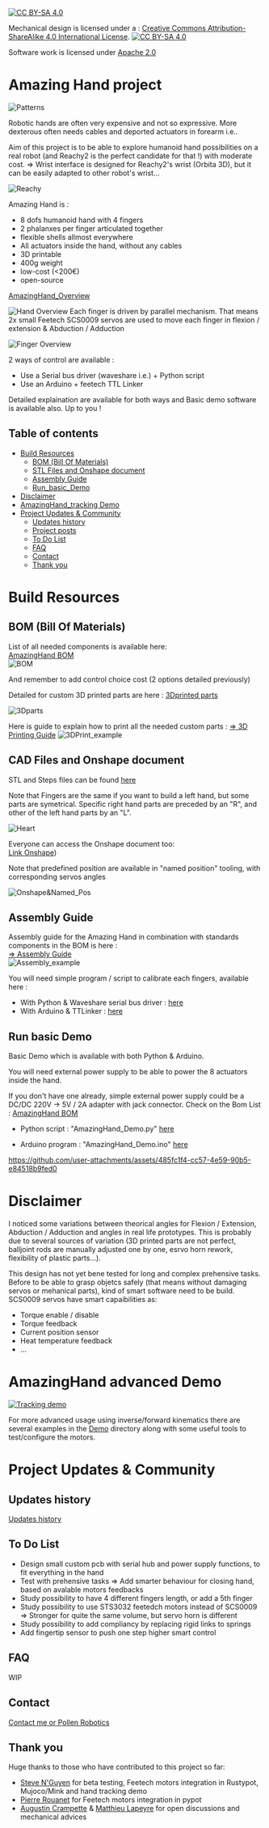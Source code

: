 [![CC BY-SA 4.0][cc-by-sa-shield]][cc-by-sa]

Mechanical design is licensed under a :
[Creative Commons Attribution-ShareAlike 4.0 International License][cc-by-sa].
[![CC BY-SA 4.0][cc-by-sa-image]][cc-by-sa]

[cc-by-sa]: http://creativecommons.org/licenses/by-sa/4.0/
[cc-by-sa-image]: https://licensebuttons.net/l/by-sa/4.0/88x31.png
[cc-by-sa-shield]: https://img.shields.io/badge/License-CC%20BY--SA%204.0-lightgrey.svg

Software work is licensed under [Apache 2.0](https://www.apache.org/licenses/LICENSE-2.0)

# Amazing Hand project

![Patterns](assets/Patterns_Overview.jpg)

Robotic hands are often very expensive and not so expressive. More dexterous often needs cables and deported actuators in forearm i.e..

Aim of this project is to be able to explore humanoid hand possibilities on a real robot (and Reachy2 is the perfect candidate for that !) with moderate cost.
=> Wrist interface is designed for Reachy2's wrist (Orbita 3D), but it can be easily adapted to other robot's wrist...

![Reachy](assets/Reachy.jpg)

Amazing Hand is :
- 8 dofs humanoid hand with 4 fingers
- 2 phalanxes per finger articulated together
- flexible shells allmost everywhere
- All actuators inside the hand, without any cables
- 3D printable
- 400g weight
- low-cost (<200€)
- open-source

[AmazingHand_Overview](/docs/AmazingHand_Overview.pdf)

![Hand Overview](assets/Hand_Overview.jpg)
Each finger is driven by parallel mechanism. 
That means 2x small Feetech SCS0009 servos are used to move each finger in flexion / extension & Abduction / Adduction

![Finger Overview](assets/Finger_Overview.jpg)


2 ways of control are available :
- Use a Serial bus driver (waveshare i.e.) + Python script
- Use an Arduino + feetech TTL Linker

Detailed explaination are available for both ways and Basic demo software is available also.
Up to you !


## Table of contents

- [Build Resources](#build-resources)
    - [BOM (Bill Of Materials)](#bom-bill-of-materials)
    - [STL Files and Onshape document](#stl-files-and-onshape-document)
    - [Assembly Guide](#assembly-guide)
    - [Run_basic_Demo](#Run-basic-Demo)
- [Disclaimer](#disclaimer)
- [AmazingHand_tracking Demo](#AmazingHand_tracking_Demo) 
- [Project Updates & Community](#project-updates--community)
    - [Updates history](#updates-history)
    - [Project posts](#project-posts)
    - [To Do List](#to-do-list)
    - [FAQ](#faq)
    - [Contact](#contact)
    - [Thank you](#thank-you)


# Build Resources
## BOM (Bill Of Materials)
List of all needed components is available here:  
[AmazingHand BOM](https://docs.google.com/spreadsheets/d/1QH2ePseqXjAhkWdS9oBYAcHPrxaxkSRCgM_kOK0m52E/edit?gid=1269903342#gid=1269903342)  
![BOM](assets/BOM.jpg)

And remember to add control choice cost (2 options detailed previously)


Detailed for custom 3D printed parts are here : 
[3Dprinted parts](https://docs.google.com/spreadsheets/d/1QH2ePseqXjAhkWdS9oBYAcHPrxaxkSRCgM_kOK0m52E/edit?gid=2050623549#gid=2050623549)

![3Dparts](assets/3Dparts.jpg)

Here is guide to explain how to print all the needed custom parts :
[=> 3D Printing Guide](/docs/AmazingHand_3DprintingTips.pdf)
![3DPrint_example](/assets/3DPrint.jpg) 



## CAD Files and Onshape document
STL and Steps files can be found [here](https://github.com/pollen-robotics/AmazingHand/tree/main/cad) 

Note that Fingers are the same if you want to build a left hand, but some parts are symetrical. Specific right hand parts are preceded by an "R", and other of the left hand parts by an "L".

![Heart](/assets/Heart.jpg)

Everyone can access the Onshape document too:   
[Link Onshape](https://cad.onshape.com/documents/fb0923073e8e7a4d8f326f1d/w/490af5bbfa85e2da34dac552/e/9442afd0fd2f72cef1c38400))  

Note that predefined position are available in "named position" tooling, with corresponding servos angles

![Onshape&Named_Pos](/assets/Named_Pos.jpg)  

## Assembly Guide

Assembly guide for the Amazing Hand in combination with standards components in the BOM is here :  
[=> Assembly Guide](/docs/AmazingHand_Assembly.pdf)  
![Assembly_example](/assets/Assembly.jpg)  

You will need simple program / script to calibrate each fingers, available here :
- With Python & Waveshare serial bus driver : [here](https://github.com/pollen-robotics/AmazingHand/tree/main/PythonExample)
- With Arduino & TTLinker : [here](https://github.com/pollen-robotics/AmazingHand/tree/main/ArduinoExample)

## Run basic Demo

Basic Demo which is available with both Python & Arduino.

You will need external power supply to be able to power the 8 actuators inside the hand.

If you don't have one already, simple external power supply could be a DC/DC 220V -> 5V / 2A adapter with jack connector.
Check on the Bom List :
[AmazingHand BOM](https://docs.google.com/spreadsheets/d/1QH2ePseqXjAhkWdS9oBYAcHPrxaxkSRCgM_kOK0m52E/edit?gid=1269903342#gid=1269903342) 

- Python script : "AmazingHand_Demo.py" [here](https://github.com/pollen-robotics/AmazingHand/tree/main/ArduinoExample)
  
- Arduino program : "AmazingHand_Demo.ino" [here](https://github.com/pollen-robotics/AmazingHand/tree/main/PythonExample)


https://github.com/user-attachments/assets/485fc1f4-cc57-4e59-90b5-e84518b9fed0


# Disclaimer

I noticed some variations between theorical angles for Flexion / Extension, Abduction / Adduction and angles in real life prototypes. This is probably due to several sources of variation (3D printed parts are not perfect, balljoint rods are manually adjusted one by one, esrvo horn rework, flexibility of plastic parts...).

This design has not yet bene tested for long and complex prehensive tasks. Before to be able to grasp objetcs safely (that means without damaging servos or mehanical parts), kind of smart software need to be build.
SCS0009 servos have smart capaibilities as:
- Torque enable / disable
- Torque feedback
- Current position sensor
- Heat temperature feedback
- ...


# AmazingHand advanced Demo
[![Tracking demo](https://img.youtube.com/vi/U0TfeG3ZUto/maxresdefault.jpg)](https://www.youtube.com/watch?v=U0TfeG3ZUto)

For more advanced usage using inverse/forward kinematics there are several examples in the [Demo](Demo) directory along with some useful tools to test/configure the motors.


# Project Updates & Community
## Updates history
[Updates history](/docs/changelog.md)  

## To Do List
- Design small custom pcb with serial hub and power supply functions, to fit everything in the hand
- Test with prehensive tasks 
      => Add smarter behaviour for closing hand, based on avalable motors feedbacks
- Study possibility to have 4 different fingers length, or add a 5th finger
- Study possibility to use STS3032 feetedch motors instead of SCS0009
      => Stronger for quite the same volume, but servo horn is different
- Study possibility to add compliancy by replacing rigid links to springs
- Add fingertip sensor to push one step higher smart control


## FAQ
WIP

## Contact
[Contact me or Pollen Robotics](/docs/contact.md)

## Thank you
Huge thanks to those who have contributed to this project so far:
- [Steve N'Guyen](https://github.com/SteveNguyen) for beta testing, Feetech motors integration in Rustypot, Mujoco/Mink and hand tracking demo
- [Pierre Rouanet](https://github.com/pierre-rouanet) for Feetech motors integration in pypot  
- [Augustin Crampette](https://fr.linkedin.com/in/augustin-crampette) & [Matthieu Lapeyre](https://www.linkedin.com/in/matthieulapeyre/) for open discussions and mechanical advices
